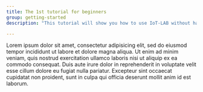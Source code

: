 ```yaml
---
title: The 1st tutorial for beginners
group: getting-started
description: "This tutorial will show you how to use IoT-LAB without having to setup anything: all actions will be done via the IoT-LAB testbed webportal. You’ll submit your first experiment and then interact with M3 nodes."

---
```

Lorem ipsum dolor sit amet, consectetur adipisicing elit, sed do eiusmod tempor incididunt ut labore et dolore magna aliqua. Ut enim ad minim veniam, quis nostrud exercitation ullamco laboris nisi ut aliquip ex ea commodo consequat. Duis aute irure dolor in reprehenderit in voluptate velit esse cillum dolore eu fugiat nulla pariatur. Excepteur sint occaecat cupidatat non proident, sunt in culpa qui officia deserunt mollit anim id est laborum.
